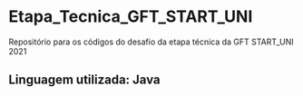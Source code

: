 # Etapa_Tecnica_GFT_START_UNI
Repositório para os códigos do desafio da etapa técnica da GFT START_UNI 2021 <br/>
## Linguagem utilizada: Java
